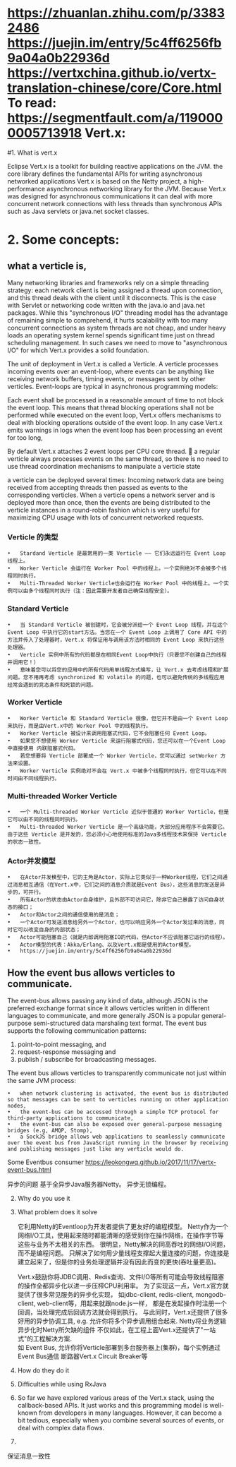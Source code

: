 https://zhuanlan.zhihu.com/p/33832486
https://juejin.im/entry/5c4ff6256fb9a04a0b22936d
https://vertxchina.github.io/vertx-translation-chinese/core/Core.html
To read:
https://segmentfault.com/a/1190000005713918
Vert.x:
====
#1.	What is vert.x

Eclipse Vert.x is a toolkit for building reactive applications on the JVM.
the core library defines the fundamental APIs for writing asynchronous networked applications
Vert.x is based on the Netty project, a high-performance asynchronous networking library for the JVM.
Because Vert.x was designed for asynchronous communications it can deal with more concurrent network connections with less threads than synchronous APIs such as Java servlets or java.net socket classes. 

# 2. Some concepts:
## what a verticle is,

Many networking libraries and frameworks rely on a simple threading strategy: 
each network client is being assigned a thread upon connection, 
and this thread deals with the client until it disconnects. 
This is the case with Servlet or networking code written with the java.io and java.net packages.
While this "synchronous I/O" threading model has the advantage of remaining simple to comprehend,
it hurts scalability with too many concurrent connections as system threads are not cheap, 
and under heavy loads an operating system kernel spends significant time just on thread scheduling management. 
In such cases we need to move to "asynchronous I/O" for which Vert.x provides a solid foundation.

The unit of deployment in Vert.x is called a Verticle. 
A verticle processes incoming events over an event-loop, 
where events can be anything like receiving network buffers, 
timing events, or messages sent by other verticles. 
Event-loops are typical in asynchronous programming models:

Each event shall be processed in a reasonable amount of time to not block the event loop. This means that thread blocking operations shall not be performed while executed on the event loop,  Vert.x offers mechanisms to deal with blocking operations outside of the event loop. In any case Vert.x emits warnings in logs when the event loop has been processing an event for too long, 

By default Vert.x attaches 2 event loops per CPU core thread.  a regular verticle always processes events on the same thread, so there is no need to use thread coordination mechanisms to manipulate a verticle state

a verticle can be deployed several times:
Incoming network data are being received from accepting threads then passed as events to the corresponding verticles. When a verticle opens a network server and is deployed more than once, then the events are being distributed to the verticle instances in a round-robin fashion which is very useful for maximizing CPU usage with lots of concurrent networked requests.

### Verticle 的类型
    •	Stardand Verticle 是最常用的一类 Verticle —— 它们永远运行在 Event Loop 线程上。
    •	Worker Verticle 会运行在 Worker Pool 中的线程上。一个实例绝对不会被多个线程同时执行。
    •	Multi-Threaded Worker Verticle也会运行在 Worker Pool 中的线程上。一个实例可以由多个线程同时执行（注：因此需要开发者自己确保线程安全）。 
    
### Standard Verticle
    •	当 Standard Verticle 被创建时，它会被分派给一个 Event Loop 线程，并在这个 Event Loop 中执行它的start方法。当您在一个 Event Loop 上调用了 Core API 中的方法并传入了处理器时，Vert.x 将保证用与调用该方法时相同的 Event Loop 来执行这些处理器。
    •	Verticle 实例中所有的代码都是在相同Event Loop中执行（只要您不创建自己的线程并调用它！）
    •	意味着您可以将您的应用中的所有代码用单线程方式编写，让 Vert.x 去考虑线程和扩展问题。您不用再考虑 synchronized 和 volatile 的问题，也可以避免传统的多线程应用经常会遇到的竞态条件和死锁的问题。

### Worker Verticle
    •	Worker Verticle 和 Standard Verticle 很像，但它并不是由一个 Event Loop 来执行，而是由Vert.x中的 Worker Pool 中的线程执行。
    •	Worker Verticle 被设计来调用阻塞式代码，它不会阻塞任何 Event Loop。
    •	如果您不想使用 Worker Verticle 来运行阻塞式代码，您还可以在一个Event Loop中直接使用 内联阻塞式代码。
    •	若您想要将 Verticle 部署成一个 Worker Verticle，您可以通过 setWorker 方法来设置。
    •	Worker Verticle 实例绝对不会在 Vert.x 中被多个线程同时执行，但它可以在不同时间由不同线程执行。

### Multi-threaded Worker Verticle
    •	一个 Multi-threaded Worker Verticle 近似于普通的 Worker Verticle，但是它可以由不同的线程同时执行。
    •	Multi-threaded Worker Verticle 是一个高级功能，大部分应用程序不会需要它。由于这些 Verticle 是并发的，您必须小心地使用标准的Java多线程技术来保持 Verticle 的状态一致性。

### Actor并发模型
    •	在Actor并发模型中，它的主角是Actor，实际上它类似于一种Worker线程，它们之间通过消息相互通信（在Vert.x中，它们之间的消息介质就是Event Bus），这些消息的发送是异步的，可并行。
    •	所有Actor的状态由Actor自身维护，且外部不可访问它，除非它自己暴露了访问自身状态的接口；
    •	Actor和Actor之间的通信使用的是消息；
    •	一个Actor可发送消息给另外一个Actor，也可以响应另外一个Actor发过来的消息，同时它可以改变自身的内部状态；
    •	Actor可能阻塞自己（就是内部调用阻塞IO的代码，但Actor不应该阻塞它运行的线程）。
    •	Actor模型的代表：Akka/Erlang、以及Vert.x都是使用的Actor模型。
    •	https://juejin.im/entry/5c4ff6256fb9a04a0b22936d



## How the event bus allows verticles to communicate.
The event-bus allows passing any kind of data, 
although JSON is the preferred exchange format since it allows verticles written in different languages to communicate, 
and more generally JSON is a popular general-purpose semi-structured data marshaling text format.
The event bus supports the following communication patterns:
1.	point-to-point messaging, and
2.	request-response messaging and
3.	publish / subscribe for broadcasting messages.


The event bus allows verticles to transparently communicate not just within the same JVM process:
    
    •	when network clustering is activated, the event bus is distributed so that messages can be sent to verticles running on other application nodes,
    •	the event-bus can be accessed through a simple TCP protocol for third-party applications to communicate,
    •	the event-bus can also be exposed over general-purpose messaging bridges (e.g, AMQP, Stomp),
    •	a SockJS bridge allows web applications to seamlessly communicate over the event bus from JavaScript running in the browser by receiving and publishing messages just like any verticle would do.


Some Eventbus consumer https://leokongwq.github.io/2017/11/17/vertx-event-bus.html

异步的问题
基于全异步Java服务器Netty。
异步无锁编程。

2.	Why do you use it
3.	What problem does it solve

    它利用Netty的Eventloop为开发者提供了更友好的编程模型。
    Netty作为一个网络I/O工具，使用起来随时都能清晰的感受到你在操作网络，在操作字节等这些与业务不太相关的东西。
    很明显，Netty解决的同高吞吐的网络I/O问题，而不是编程问题。
    只解决了如何用少量线程支撑起大量连接的问题，你连接是建立起来了，但是你的业务处理逻辑并没有因此而变的更快(吞吐量更高)。
    
    Vert.x鼓励你将JDBC调用、Redis查询、文件I/O等所有可能会导致线程阻塞的操作全都异步化以进一步压榨CPU利用率。
    为了实现这一点，Vert.x官方就提供了很多常见服务的异步化实现，
    如jdbc-client, redis-client, mongodb-client, web-client等，用起来就跟node.js一样，
    都是在发起操作时注册一个回调，当处理完成后回调方法就会得到执行。
    与此同时，Vert.x还提供了很多好用的异步协调工具, e.g. 允许你将多个异步调用组合起来. 
    Netty将业务逻辑异步化时Netty所欠缺的组件
    不仅如此，在工程上面Vert.x还提供了"一站式"的工程解决方案.  
    如 Event Bus, 允许你将Verticle部署到多台服务器上(集群)，每个实例通过Event Bus通信
    断路器Vert.x Circuit Breaker等
    
4.	How do they do it
5.	Difficulties while using
RxJava	
1.	So far we have explored various areas of the Vert.x stack, using the callback-based APIs. 
It just works and this programming model is well-known from developers in many languages. 
However, it can become a bit tedious, especially when you combine several sources of events, or deal with complex data flows.
2.	

保证消息一致性

